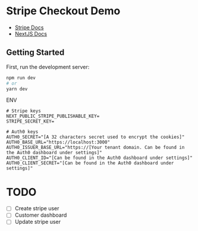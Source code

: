 # Stripe Checkout Demo

-   [Stripe Docs](https://stripe.com/docs)
-   [NextJS Docs](https://nextjs.org/docs)

## Getting Started

First, run the development server:

```bash
npm run dev
# or
yarn dev
```

ENV

```env
# Stripe keys
NEXT_PUBLIC_STRIPE_PUBLISHABLE_KEY=
STRIPE_SECRET_KEY=

# Auth0 keys
AUTH0_SECRET="[A 32 characters secret used to encrypt the cookies]"
AUTH0_BASE_URL="https://localhost:3000"
AUTH0_ISSUER_BASE_URL="https://[Your tenant domain. Can be found in the Auth0 dashboard under settings]"
AUTH0_CLIENT_ID="[Can be found in the Auth0 dashboard under settings]"
AUTH0_CLIENT_SECRET="[Can be found in the Auth0 dashboard under settings]"
```

# TODO

-   [ ] Create stripe user
-   [ ] Customer dashboard
-   [ ] Update stripe user
